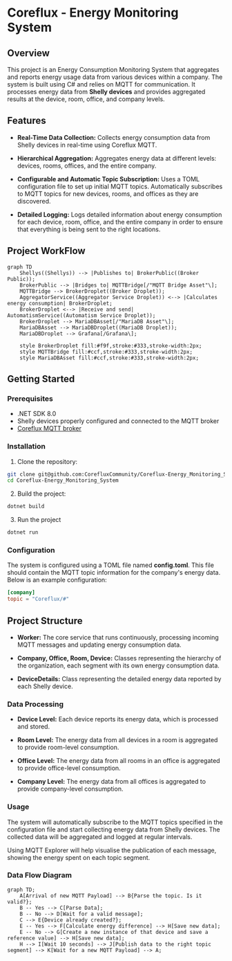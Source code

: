 # Coreflux - Energy Monitoring System

## Overview

This project is an Energy Consumption Monitoring System that aggregates and reports energy usage data from various devices within a company. The system is built using C# and relies on MQTT for communication. It processes energy data from **Shelly devices** and provides aggregated results at the device, room, office, and company levels.

## Features

- **Real-Time Data Collection:** Collects energy consumption data from Shelly devices in real-time using Coreflux MQTT.
 
- **Hierarchical Aggregation:** Aggregates energy data at different levels: devices, rooms, offices, and the entire company.

- **Configurable and Automatic Topic Subscription:** Uses a TOML configuration file to set up initial MQTT topics. Automatically subscribes to MQTT topics for new devices, rooms, and offices as they are discovered.

- **Detailed Logging:** Logs detailed information about energy consumption for each device, room, office, and the entire company in order to ensure that everything is being sent to the right locations.

## Project WorkFlow

```mermaid
graph TD
    Shellys((Shellys)) --> |Publishes to| BrokerPublic((Broker Public));
    BrokerPublic --> |Bridges to| MQTTBridge[/"MQTT Bridge Asset"\];
    MQTTBridge --> BrokerDroplet((Broker Droplet));
    AggregatorService((Aggregator Service Droplet)) <--> |Calculates energy consumption| BrokerDroplet;
    BrokerDroplet <--> |Receive and send| AutomatismService((Automatism Service Droplet));
    BrokerDroplet --> MariaDBAsset[/"MariaDB Asset"\];
    MariaDBAsset --> MariaDBDroplet((MariaDB Droplet));
    MariaDBDroplet --> Grafana[/Grafana\];

    style BrokerDroplet fill:#f9f,stroke:#333,stroke-width:2px;
    style MQTTBridge fill:#ccf,stroke:#333,stroke-width:2px;
    style MariaDBAsset fill:#ccf,stroke:#333,stroke-width:2px;
``` 

## Getting Started

### Prerequisites
- .NET SDK 8.0
- Shelly devices properly configured and connected to the MQTT broker
- [Coreflux MQTT broker](https://coreflux.org/)

### Installation

1. Clone the repository:
```bash
git clone git@github.com:CorefluxCommunity/Coreflux-Energy_Monitoring_System.git
cd Coreflux-Energy_Monitoring_System
```
2. Build the project:
```bash
dotnet build
```
3. Run the project
```bash
dotnet run
```
### Configuration

The system is configured using a TOML file named **config.toml**. This file should contain the MQTT topic information for the company's energy data. Below is an example configuration:

```toml
[company]
topic = "Coreflux/#"
```
## Project Structure

- **Worker:** The core service that runs continuously, processing incoming MQTT messages and updating energy consumption data.

- **Company, Office, Room, Device:** Classes representing the hierarchy of the organization, each segment with its own energy consumption data.

- **DeviceDetails:** Class representing the detailed energy data reported by each Shelly device.

### Data Processing

- **Device Level:** Each device reports its energy data, which is processed and stored.

- **Room Level:** The energy data from all devices in a room is aggregated to provide room-level consumption.

- **Office Level:** The energy data from all rooms in an office is aggregated to provide office-level consumption.

- **Company Level:** The energy data from all offices is aggregated to provide company-level consumption.

### Usage

The system will automatically subscribe to the MQTT topics specified in the configuration file and start collecting energy data from Shelly devices. The collected data will be aggregated and logged at regular intervals.

Using MQTT Explorer will help visualise the publication of each message, showing the energy spent on each topic segment.

### Data Flow Diagram

```mermaid
graph TD;
    A[Arrival of new MQTT Payload] --> B{Parse the topic. Is it valid?};
    B -- Yes --> C[Parse Data];
    B -- No --> D[Wait for a valid message];
    C --> E{Device already created?};
    E -- Yes --> F[Calculate energy difference] --> H[Save new data];
    E -- No --> G[Create a new instance of that device and save a reference value] --> H[Save new data];
    H --> I[Wait 10 seconds] --> J[Publish data to the right topic segment] --> K[Wait for a new MQTT Payload] --> A;
   
```
